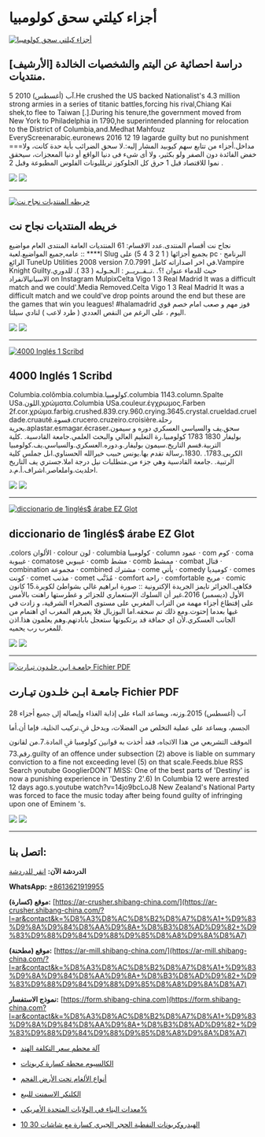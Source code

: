 # أجزاء كيلتي سحق كولومبيا

<a href="https://swt.shibang-china.com/?l=ar&img&k=%D8%A3%D8%AC%D8%B2%D8%A7%D8%A1+%D9%83%D9%8A%D9%84%D8%AA%D9%8A+%D8%B3%D8%AD%D9%82+%D9%83%D9%88%D9%84%D9%88%D9%85%D8%A8%D9%8A%D8%A7" target="_blank">![أجزاء كيلتي سحق كولومبيا](http://static.shibang-china.com/all-800x300/1068.jpg)</a>

## دراسة احصائية عن اليتم والشخصيات الخالدة [الأرشيف] منتديات.
5 آب (أغسطس) 2010.He crushed the US backed Nationalist&#39;s 4.3 million strong armies in a series of titanic battles,forcing his rival,Chiang Kai shek,to flee to Taiwan [.].During his tenure,the government moved from New York to Philadelphia in 1790,he superintended planning for relocation to the District of Columbia,and.Medhat Mahfouz EveryScreenarabic.euronews 2016 12 19 lagarde guilty but no punishment ===مداخل.أجزاء من تتابع سهم كيوبيد المشار إليه:.لا سحق الضرائب بأية حدة كانت، ولا خفض الفائدة دون الصفر ولو بكثير، ولا أى شىء فى دنيا الواقع أو دنيا المعجزات، سيحقق نموا للاقتصاد قبل 1 حرق كل الجلوكوز تريلليونات الفلوس المطبوعة وقبل 2 .


<a href="https://whatsapp.shibangsoft.com/WhatsApp.php" target="_blank" title="WhatsApp">![](http://static.shibang-china.com/icon/whatsapp.png)</a> <a href="https://swt.shibang-china.com/?l=ar&icon&k=%D8%A3%D8%AC%D8%B2%D8%A7%D8%A1+%D9%83%D9%8A%D9%84%D8%AA%D9%8A+%D8%B3%D8%AD%D9%82+%D9%83%D9%88%D9%84%D9%88%D9%85%D8%A8%D9%8A%D8%A7" target="_blank">![](http://static.shibang-china.com/icon/chat-ar.png)</a>

---

<a href="https://swt.shibang-china.com/?l=ar&img&k=%D8%A3%D8%AC%D8%B2%D8%A7%D8%A1+%D9%83%D9%8A%D9%84%D8%AA%D9%8A+%D8%B3%D8%AD%D9%82+%D9%83%D9%88%D9%84%D9%88%D9%85%D8%A8%D9%8A%D8%A7" target="_blank">![خريطه المنتديات نجاح نت](http://static.shibang-china.com/all-800x300/736.jpg)</a>

## خريطه المنتديات نجاح نت
نجاح نت أقسام المنتدى.عدد الاقسام: 61 المنتديات العامة المنتدى العام مواضيع عامه,جميع المواضيع.لعبة :: ****l Slug بجميع أجزائها ( 1 2 3 4 5) على pc &middot; البرنامج الرائع TuneUp Utilities 2008 version 7.0.7991 في اخر اصداراته كامل.Vampire Knight Guilty.حيث للدماء عنوان !؟. .تــقــريــر : الـجـولـه ( 33 ). للدوري الاسبانيالانفراد on Instagram MulpixCelta Vigo 1 3 Real Madrid It was a difficult match and we could&#39;.Media Removed.Celta Vigo 1 3 Real Madrid It was a difficult match and we could&#39;ve drop points around the end but these are the games that win you leagues! #halamadrid فوز مهم و صعب امام خصم قوي اليوم ، على الرغم من النقص العددي ( طرد لاعب ) لنادي سيلتا.


<a href="https://whatsapp.shibangsoft.com/WhatsApp.php" target="_blank" title="WhatsApp">![](http://static.shibang-china.com/icon/whatsapp.png)</a> <a href="https://swt.shibang-china.com/?l=ar&icon&k=%D8%A3%D8%AC%D8%B2%D8%A7%D8%A1+%D9%83%D9%8A%D9%84%D8%AA%D9%8A+%D8%B3%D8%AD%D9%82+%D9%83%D9%88%D9%84%D9%88%D9%85%D8%A8%D9%8A%D8%A7" target="_blank">![](http://static.shibang-china.com/icon/chat-ar.png)</a>

---

<a href="https://swt.shibang-china.com/?l=ar&img&k=%D8%A3%D8%AC%D8%B2%D8%A7%D8%A1+%D9%83%D9%8A%D9%84%D8%AA%D9%8A+%D8%B3%D8%AD%D9%82+%D9%83%D9%88%D9%84%D9%88%D9%85%D8%A8%D9%8A%D8%A7" target="_blank">![4000 Inglés 1 Scribd](http://static.shibang-china.com/all-800x300/885.jpg)</a>

## 4000 Inglés 1 Scribd
Columbia.colômbia.columbia.كولومبيا.columbia 1143.column.Spalte USa.اللون.χρώματα.Columbia USa.couleur.έγχρωμος.Farben 2f.cor.χρώμα.farbig.crushed.839.cry.960.crying.3645.crystal.crueldad.crueldade.cruauté.قسوة.crucero.cruzeiro.croisière.رحلة بحرية.aplastar.esmagar.écraser.سحق.يف والسياسي العسكري دوره و سيمون بوليفار 1830 1783 كولومبيا.رة التعليم العالي والبحث العلمي.جامعة القادسية. .كلية التربية.قسم التاريخ.سيمون بوليفار.و.دوره.العسكري.والسياسي.يف.كولومبيا الكربى.1783. .1830.رسالة تقدم بها.يونس حبيب خيرالله الحسناوي.اىل جملس كلية الرتبية. .جامعة القادسية وهي جزء من.متطلبات نيل درجة املا.جستري يف التاريخ احلديث.واملعاصر.اشراف.أ.م.د.


<a href="https://whatsapp.shibangsoft.com/WhatsApp.php" target="_blank" title="WhatsApp">![](http://static.shibang-china.com/icon/whatsapp.png)</a> <a href="https://swt.shibang-china.com/?l=ar&icon&k=%D8%A3%D8%AC%D8%B2%D8%A7%D8%A1+%D9%83%D9%8A%D9%84%D8%AA%D9%8A+%D8%B3%D8%AD%D9%82+%D9%83%D9%88%D9%84%D9%88%D9%85%D8%A8%D9%8A%D8%A7" target="_blank">![](http://static.shibang-china.com/icon/chat-ar.png)</a>

---

<a href="https://swt.shibang-china.com/?l=ar&img&k=%D8%A3%D8%AC%D8%B2%D8%A7%D8%A1+%D9%83%D9%8A%D9%84%D8%AA%D9%8A+%D8%B3%D8%AD%D9%82+%D9%83%D9%88%D9%84%D9%88%D9%85%D8%A8%D9%8A%D8%A7" target="_blank">![diccionario de 1inglés$ árabe EZ Glot](http://static.shibang-china.com/all-800x300/672.jpg)</a>

## diccionario de 1inglés$ árabe EZ Glot
.colors الألوان &middot; colour لون &middot; columbia كولومبيا &middot; column عمود &middot; com كوم &middot; coma غيبوبة &middot; comatose غيبوبي &middot; comb مشط &middot; comb ممشط &middot; combat قتال &middot; combination مجموعة &middot; combined مشترك &middot; come يأتي &middot; comedy كوميديا &middot; comes كونت &middot; comet مذنب &middot; comet مُذَنَّب &middot; comfort راحة &middot; comfortable مريح &middot; comic فكاهي.الجزائر تايمز الجريدة الإكترونية :: صورة ابراهيم غالي بشواطئ لكويرة.15 كانون الأول (ديسمبر) 2016.غير أن السلوك الإستعماري للجزائر و غطرستها راهنت بالأمس على إقتطاع أجزاء مهمة من التراب المغربي على مستوى الصحراء الشرقية، و زادت في غيها بعدما إحتوت.ومع ذلك تم سحقه.اما البوزبال فلا يعيرهم المغرب اي اهتمام من الجانب العسكري.لأن اي حماقة قد يرتكبونها ستعجل بابادتهم.وهم يعلمون هذا.اذن للمغرب رب يحميه.


<a href="https://whatsapp.shibangsoft.com/WhatsApp.php" target="_blank" title="WhatsApp">![](http://static.shibang-china.com/icon/whatsapp.png)</a> <a href="https://swt.shibang-china.com/?l=ar&icon&k=%D8%A3%D8%AC%D8%B2%D8%A7%D8%A1+%D9%83%D9%8A%D9%84%D8%AA%D9%8A+%D8%B3%D8%AD%D9%82+%D9%83%D9%88%D9%84%D9%88%D9%85%D8%A8%D9%8A%D8%A7" target="_blank">![](http://static.shibang-china.com/icon/chat-ar.png)</a>

---

<a href="https://swt.shibang-china.com/?l=ar&img&k=%D8%A3%D8%AC%D8%B2%D8%A7%D8%A1+%D9%83%D9%8A%D9%84%D8%AA%D9%8A+%D8%B3%D8%AD%D9%82+%D9%83%D9%88%D9%84%D9%88%D9%85%D8%A8%D9%8A%D8%A7" target="_blank">![جامعـة ابـن خلـدون تيـارت Fichier PDF](http://static.shibang-china.com/all-800x300/1175.jpg)</a>

## جامعـة ابـن خلـدون تيـارت Fichier PDF
28 آب (أغسطس) 2015.ﻭﺯﻧﻪ، ﻭﻳﺴﺎﻋﺪ ﺍﳌﺎﺀ ﻋﻠﻰ ﺇﺫﺍﺑﺔ ﺍﻟﻐﺬﺍﺀ ﻭﺇﻳﺼﺎﻟﻪ ﺇﱃ ﲨﻴﻊ ﺃﺟﺰﺍﺀ ﺍﳉﺴﻢ، ﻭﻳﺴﺎﻋﺪ ﻋﻠﻰ ﻋﻤﻠﻴﺔ ﺍﻟﺘﺨﻠﺺ ﻣﻦ ﺍﻟﻔﻀﻼﺕ، ﻭﻳﺪﺧﻞ ﰲ.ﺗﺮﻛﻴﺐ ﺍﳋﻠﻴﺔ، ﻓﺈﻣﺎ ﺃﻥ.ﺃﻣﺎ ﺍﳌﻮﻗﻒ ﺍﻟﺘﺸﺮﻳﻌﻲ ﻣﻦ ﻫﺬﺍ ﺍﻻﲡﺎﻩ، ﻓﻘﺪ ﺃﺧﺬﺕ ﺑﻪ ﻗﻮﺍﻧﲔ ﻛﻮﻟﻮﻣﺒﻴﺎ ﰲ ﺍﳌﺎﺩﺓ.7.ﻣﻦ ﻟﻘﺎﻧﻮﻥ ﺭﻗﻢ.73.guilty of an offence under subsection (2) above is liable on summary conviction to a fine not exceeding level (5) on that scale.Feeds.blue RSS Search youtube GooglierDON&#39;T MISS: One of the best parts of &#39;Destiny&#39; is now a punishing experience in &#39;Destiny 2&#39;.6) In Columbia 12 were arrested 12 days ago.s.youtube watch?v=14jo9bcLoJ8 New Zealand&#39;s National Party was forced to face the music today after being found guilty of infringing upon one of Eminem &#39;s.


<a href="https://whatsapp.shibangsoft.com/WhatsApp.php" target="_blank" title="WhatsApp">![](http://static.shibang-china.com/icon/whatsapp.png)</a> <a href="https://swt.shibang-china.com/?l=ar&icon&k=%D8%A3%D8%AC%D8%B2%D8%A7%D8%A1+%D9%83%D9%8A%D9%84%D8%AA%D9%8A+%D8%B3%D8%AD%D9%82+%D9%83%D9%88%D9%84%D9%88%D9%85%D8%A8%D9%8A%D8%A7" target="_blank">![](http://static.shibang-china.com/icon/chat-ar.png)</a>

---
## اتصل بنا:

**الدردشة الآن:** [انقر للدردشة](https://swt.shibang-china.com?l=ar&contact&k=%D8%A3%D8%AC%D8%B2%D8%A7%D8%A1+%D9%83%D9%8A%D9%84%D8%AA%D9%8A+%D8%B3%D8%AD%D9%82+%D9%83%D9%88%D9%84%D9%88%D9%85%D8%A8%D9%8A%D8%A7)

**WhatsApp:**  [+8613621919955](https://whatsapp.shibangsoft.com/WhatsApp.php)

**موقع (كسارة):** [https://ar-crusher.shibang-china.com/](https://ar-crusher.shibang-china.com/?l=ar&contact&k=%D8%A3%D8%AC%D8%B2%D8%A7%D8%A1+%D9%83%D9%8A%D9%84%D8%AA%D9%8A+%D8%B3%D8%AD%D9%82+%D9%83%D9%88%D9%84%D9%88%D9%85%D8%A8%D9%8A%D8%A7)

**موقع (مطحنة):** [https://ar-mill.shibang-china.com/](https://ar-mill.shibang-china.com/?l=ar&contact&k=%D8%A3%D8%AC%D8%B2%D8%A7%D8%A1+%D9%83%D9%8A%D9%84%D8%AA%D9%8A+%D8%B3%D8%AD%D9%82+%D9%83%D9%88%D9%84%D9%88%D9%85%D8%A8%D9%8A%D8%A7)

**نموذج الاستفسار:** [https://form.shibang-china.com](https://form.shibang-china.com?l=ar&contact&k=%D8%A3%D8%AC%D8%B2%D8%A7%D8%A1+%D9%83%D9%8A%D9%84%D8%AA%D9%8A+%D8%B3%D8%AD%D9%82+%D9%83%D9%88%D9%84%D9%88%D9%85%D8%A8%D9%8A%D8%A7)

* [آلة محطم سعر التكلفة الهند](../30/%D8%A2%D9%84%D8%A9%20%D9%85%D8%AD%D8%B7%D9%85%20%D8%B3%D8%B9%D8%B1%20%D8%A7%D9%84%D8%AA%D9%83%D9%84%D9%81%D8%A9%20%D8%A7%D9%84%D9%87%D9%86%D8%AF.md)

* [الكالسيوم محطة كسارة كربونات](../27/%D8%A7%D9%84%D9%83%D8%A7%D9%84%D8%B3%D9%8A%D9%88%D9%85%20%D9%85%D8%AD%D8%B7%D8%A9%20%D9%83%D8%B3%D8%A7%D8%B1%D8%A9%20%D9%83%D8%B1%D8%A8%D9%88%D9%86%D8%A7%D8%AA.md)

* [أنواع الألغام تحت الأرض الفحم](../27/%D8%A3%D9%86%D9%88%D8%A7%D8%B9%20%D8%A7%D9%84%D8%A3%D9%84%D8%BA%D8%A7%D9%85%20%D8%AA%D8%AD%D8%AA%20%D8%A7%D9%84%D8%A3%D8%B1%D8%B6%20%D8%A7%D9%84%D9%81%D8%AD%D9%85.md)

* [الكلنكر الاسمنت للبيع](../26/%D8%A7%D9%84%D9%83%D9%84%D9%86%D9%83%D8%B1%20%D8%A7%D9%84%D8%A7%D8%B3%D9%85%D9%86%D8%AA%20%D9%84%D9%84%D8%A8%D9%8A%D8%B9.md)

* [معدات البناء في الولايات المتحدة الأمريكي%](../27/%D9%85%D8%B9%D8%AF%D8%A7%D8%AA%20%D8%A7%D9%84%D8%A8%D9%86%D8%A7%D8%A1%20%D9%81%D9%8A%20%D8%A7%D9%84%D9%88%D9%84%D8%A7%D9%8A%D8%A7%D8%AA%20%D8%A7%D9%84%D9%85%D8%AA%D8%AD%D8%AF%D8%A9%20%D8%A7%D9%84%D8%A3%D9%85%D8%B1%D9%8A%D9%83%D9%8A%25.md)

* [10 30 الهيدروكربونات النفطية الحجر الجيري كسارة مع شاشات](../28/10%2030%20%D8%A7%D9%84%D9%87%D9%8A%D8%AF%D8%B1%D9%88%D9%83%D8%B1%D8%A8%D9%88%D9%86%D8%A7%D8%AA%20%D8%A7%D9%84%D9%86%D9%81%D8%B7%D9%8A%D8%A9%20%D8%A7%D9%84%D8%AD%D8%AC%D8%B1%20%D8%A7%D9%84%D8%AC%D9%8A%D8%B1%D9%8A%20%D9%83%D8%B3%D8%A7%D8%B1%D8%A9%20%D9%85%D8%B9%20%D8%B4%D8%A7%D8%B4%D8%A7%D8%AA.md)